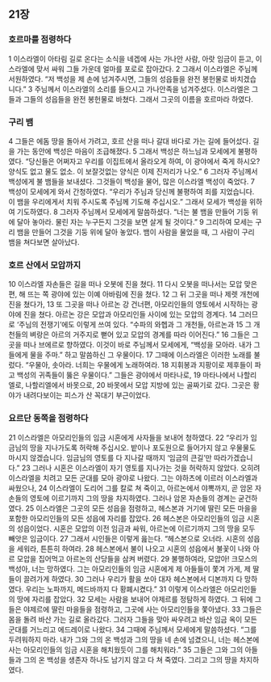 ## 21장
### 호르마를 점령하다
1 이스라엘이 아타림 길로 온다는 소식을 네겝에 사는 가나안 사람, 아랏 임금이 듣고, 이스라엘에 맞서 싸워 그들 가운데 얼마를 포로로 잡아갔다.
2 그래서 이스라엘은 주님께 서원하였다. “저 백성을 제 손에 넘겨주시면, 그들의 성읍들을 완전 봉헌물로 바치겠습니다.”
3 주님께서 이스라엘의 소리를 들으시고 가나안족을 넘겨주셨다. 이스라엘은 그들과 그들의 성읍들을 완전 봉헌물로 바쳤다. 그래서 그곳의 이름을 호르마라 하였다.
### 구리 뱀
4 그들은 에돔 땅을 돌아서 가려고, 호르 산을 떠나 갈대 바다로 가는 길에 들어섰다. 길을 가는 동안에 백성은 마음이 조급해졌다.
5 그래서 백성은 하느님과 모세에게 불평하였다. “당신들은 어쩌자고 우리를 이집트에서 올라오게 하여, 이 광야에서 죽게 하시오? 양식도 없고 물도 없소. 이 보잘것없는 양식은 이제 진저리가 나오.”
6 그러자 주님께서 백성에게 불 뱀들을 보내셨다. 그것들이 백성을 물어, 많은 이스라엘 백성이 죽었다.
7 백성이 모세에게 와서 간청하였다. “우리가 주님과 당신께 불평하여 죄를 지었습니다. 이 뱀을 우리에게서 치워 주시도록 주님께 기도해 주십시오.” 그래서 모세가 백성을 위하여 기도하였다.
8 그러자 주님께서 모세에게 말씀하셨다. “너는 불 뱀을 만들어 기둥 위에 달아 놓아라. 물린 자는 누구든지 그것을 보면 살게 될 것이다.”
9 그리하여 모세는 구리 뱀을 만들어 그것을 기둥 위에 달아 놓았다. 뱀이 사람을 물었을 때, 그 사람이 구리 뱀을 쳐다보면 살아났다.
### 호르 산에서 모압까지
10 이스라엘 자손들은 길을 떠나 오봇에 진을 쳤다.
11 다시 오봇을 떠나서는 모압 맞은편, 해 뜨는 쪽 광야에 있는 이예 아바림에 진을 쳤다.
12 그 뒤 그곳을 떠나 제렛 개천에 진을 쳤다가,
13 또 그곳을 떠나 아르논 강 건너편, 아모리인들의 영토에서 시작하는 광야에 진을 쳤다. 아르논 강은 모압과 아모리인들 사이에 있는 모압의 경계다.
14 그러므로 ‘주님의 전쟁기’에도 이렇게 쓰여 있다. “수파의 와헵과 그 개천들, 아르논과
15 그 개천들의 벼랑은 아르의 거주지로 뻗어 있고 모압의 경계를 따라 이어진다.”
16 그들은 그곳을 떠나 브에르로 향하였다. 이것이 바로 주님께서 모세에게, “백성을 모아라. 내가 그들에게 물을 주마.” 하고 말씀하신 그 우물이다.
17 그때에 이스라엘은 이러한 노래를 불렀다. “우물아, 솟아라. 너희는 우물에게 노래하여라.
18 지휘봉과 지팡이로 제후들이 파고 백성의 귀족들이 뚫은 우물이다.” 그들은 광야에서 마타나로,
19 마타나에서 나할리엘로, 나할리엘에서 바못으로,
20 바못에서 모압 지방에 있는 골짜기로 갔다. 그곳은 황야가 내려다보이는 피스가 산 꼭대기 부근이었다.
### 요르단 동쪽을 점령하다
21 이스라엘은 아모리인들의 임금 시혼에게 사자들을 보내어 청하였다.
22 “우리가 임금님의 땅을 지나가도록 허락해 주십시오. 밭이나 포도원으로 들어가지 않고 우물물도 마시지 않겠습니다. 임금님의 영토를 다 지나갈 때까지 ‘임금의 큰길’만 따라가겠습니다.”
23 그러나 시혼은 이스라엘이 자기 영토를 지나가는 것을 허락하지 않았다. 오히려 이스라엘을 치려고 모든 군대를 모아 광야로 나왔다. 그는 야하츠에 이르러 이스라엘과 싸웠으나,
24 이스라엘이 도리어 그를 칼로 쳐 죽이고, 아르논에서 야뽁까지, 곧 암몬 자손들의 영토에 이르기까지 그의 땅을 차지하였다. 그러나 암몬 자손들의 경계는 굳건하였다.
25 이스라엘은 그곳의 모든 성읍을 점령하고, 헤스본과 거기에 딸린 모든 마을을 포함한 아모리인들의 모든 성읍에 자리를 잡았다.
26 헤스본은 아모리인들의 임금 시혼의 성읍이었다. 시혼은 모압의 이전 임금과 싸워, 아르논에 이르기까지 그의 땅을 모두 빼앗은 임금이다.
27 그래서 시인들은 이렇게 읊는다. “헤스본으로 오너라. 시혼의 성읍을 세워라, 튼튼히 하여라.
28 헤스본에서 불이 나오고 시혼의 성읍에서 불꽃이 나와 아르 모압을 집어먹고 아르논의 산당들을 삼켜 버렸다.
29 불행하여라, 모압아! 크모스의 백성아, 너는 망하였다. 그는 아모리인들의 임금 시혼에게 제 아들들이 쫓겨 가게, 제 딸들이 끌려가게 하였다.
30 그러나 우리가 활을 쏘아 대자 헤스본에서 디본까지 다 망하였다. 우리는 노파까지, 메드바까지 다 황폐시켰다.”
31 이렇게 이스라엘은 아모리인들의 땅에 자리를 잡았다.
32 모세는 사람을 보내어 야제르를 정탐하게 하였다. 그 뒤에 그들은 야제르에 딸린 마을들을 점령하고, 그곳에 사는 아모리인들을 쫓아냈다.
33 그들은 몸을 돌려 바산 가는 길로 올라갔다. 그러자 그들을 맞아 싸우려고 바산 임금 옥이 모든 군대를 거느리고 에드레이로 나왔다.
34 그때에 주님께서 모세에게 말씀하셨다. “그를 두려워하지 마라. 내가 그와 그의 온 백성과 그의 땅을 네 손에 넘겼으니, 너는 헤스본에 사는 아모리인들의 임금 시혼을 해치웠듯이 그를 해치워라.”
35 그들은 그와 그의 아들들과 그의 온 백성을 생존자 하나도 남기지 않고 다 쳐 죽였다. 그리고 그의 땅을 차지하였다.
